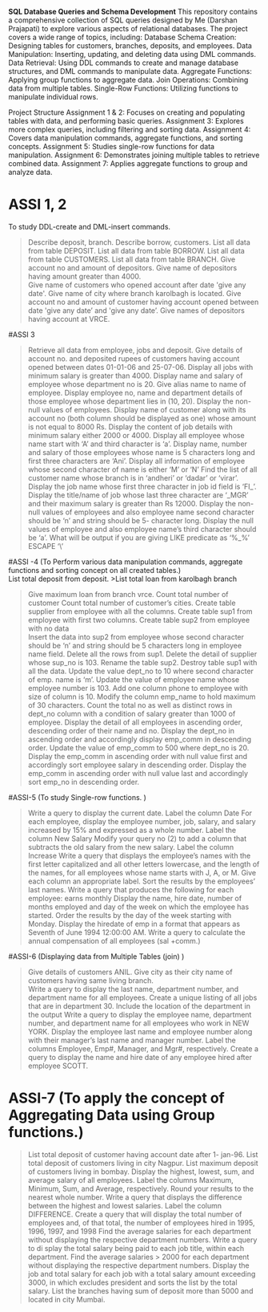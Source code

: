 **SQL Database Queries and Schema Development**
This repository contains a comprehensive collection of SQL queries designed  by Me (Darshan Prajapati) to explore various aspects of relational databases. The project covers a wide range of topics, including:
      Database Schema Creation: Designing tables for customers, branches, deposits, and employees.
      Data Manipulation: Inserting, updating, and deleting data using DML commands.
      Data Retrieval: Using DDL commands to create and manage database structures, and DML commands to manipulate data.
      Aggregate Functions: Applying group functions to aggregate data.
      Join Operations: Combining data from multiple tables.
       Single-Row Functions: Utilizing functions to manipulate individual rows.

   Project Structure
      Assignment 1 & 2: Focuses on creating and populating tables with data, and performing basic queries.
     Assignment 3: Explores more complex queries, including filtering and sorting data.
     Assignment 4: Covers data manipulation commands, aggregate functions, and sorting concepts.
     Assignment 5: Studies single-row functions for data manipulation.
     Assignment 6: Demonstrates joining multiple tables to retrieve combined data.
     Assignment 7: Applies aggregate functions to group and analyze data.

# ASSI 1, 2
To study DDL-create and DML-insert commands. 
  > Describe deposit, branch. 
  >Describe borrow, customers. 
  >List all data from table DEPOSIT. 
  >List all data from table BORROW. 
  >List all data from table CUSTOMERS. 
  >List all data from table BRANCH. 
  >Give account no and amount of depositors. 
  >Give name of depositors having amount greater than 4000.  
  >Give name of customers who opened account after date 'give any date'. 
  >Give name of city where branch karolbagh is located. 
  >Give account no and amount of customer having account opened between date 'give any date’ and 'give any date’. 
  >Give names of depositors having account at VRCE.

#ASSI 3
 >Retrieve all data from employee, jobs and deposit. 
  >Give details of account no. and deposited rupees of customers having account opened between dates 01-01-06 and 25-07-06. 
  >Display all jobs with minimum salary is greater than 4000. 
  >Display name and salary of employee whose department no is 20. Give alias name to name of employee. 
  >Display employee no, name and department details of those employee whose department lies in (10, 20). 
  >Display the non-null values of employees. 
  >Display name of customer along with its account no (both column should be displayed as one) whose amount is not equal to 8000 Rs. 
  >Display the content of job details with minimum salary either 2000 or 4000.
 >Display all employee whose name start with ‘A’ and third character is ‘a’. 
 >Display name, number and salary of those employees whose name is 5 characters long and first three characters are ‘Ani’. 
 >Display all information of employee whose second character of name is either ‘M’ or ‘N’ 
 >Find the list of all customer name whose branch is in ‘andheri’ or ‘dadar’ or ‘virar’. 
 >Display the job name whose first three character in job id  field is ‘FI_’. 
 >Display the title/name of job whose last three character are ‘_MGR’ and their maximum salary is greater than Rs 12000. 
 >Display the non-null values of employees and also employee name second character should be ‘n’ and string should be 5- character long. 
 >Display the null values of employee and also employee name’s third character should be ‘a’. 
 >What will be output if you are giving LIKE predicate as ‘%\_%’ ESCAPE ‘\’

#ASSI -4 (To Perform various data manipulation commands, aggregate functions and sorting concept on all created tables.)  
List total deposit from deposit. 
    >List total loan from karolbagh branch 
   >Give maximum loan from branch vrce.
  > Count total number of customer 
  >Count total number of customer’s cities. 
 >Create table supplier from employee with all the columns. 
 >Create table sup1 from employee with first two columns. 
 >Create table sup2 from employee with no data  
 >Insert the data into sup2 from employee whose second character should be ‘n’ and string should be 5 characters long in employee name field. 
 >Delete all the rows from sup1. 
 >Delete the detail of supplier whose sup_no is 103. 
 >Rename the table sup2. 
 >Destroy table sup1 with all the data.
 >Update the value dept_no to 10 where second character of  emp. name is ‘m’. 
>Update the value of employee name whose employee number is 103. 
 >Add one column phone to employee with size of column is 10. 
 >Modify the column emp_name to hold maximum of 30 characters. 
 >Count the total no as well as distinct rows in dept_no column with a condition of salary greater than 1000 of employee. 
 >Display the detail of all employees in ascending order, descending order of their name and no. 
 >Display the dept_no in ascending order and accordingly display emp_comm in descending order. 
 >Update the value of emp_comm to 500 where dept_no is 20. 
 >Display the emp_comm in ascending order with null value first and accordingly sort employee salary in descending order. 
 >Display the emp_comm in ascending order with null value last and accordingly sort emp_no in descending order.

#ASSI-5 (To study Single-row functions. )
 >Write a query to display the current date. Label the column Date 
 >For each employee, display the employee number, job, salary, and salary increased by 15% and expressed as a whole number. Label the column New Salary 
 >Modify your query no (2) to add a column that subtracts the old salary from the new salary. Label the column Increase 
 >Write a query that displays the employee’s names with the 
 >first letter capitalized and all other letters lowercase, and the length of the names, for all employees whose name starts with J, A, or M. Give each column an
   appropriate label. Sort the results by the employees’ last names. 
 >Write a query that produces the following for each employee:<employee last name> earns <salary> monthly 
 >Display the name, hire date, number of months employed and day of the week on which the employee has started. Order the results by the day of the week starting with Monday. 
 >Display the hiredate of emp in a format that appears as Seventh of June 1994 12:00:00 AM. 
 >Write a query to calculate the annual compensation of all employees (sal +comm.)

#ASSI-6 (Displaying data from Multiple Tables (join)  )
  >Give details of customers ANIL. 
  >Give city as their city name of customers having same living branch.  
  >Write a query to display the last name, department number, and department name for all employees. 
 >Create a unique listing of all jobs that are in department 30. 
 >Include the location of the department in the output 
 >Write a query to display the employee name, department number, and department name for all employees who work in NEW YORK. 
 >Display the employee last name and employee number along with their manager’s last name and manager number. Label the columns Employee, Emp#, Manager, and Mgr#, respectively. 
 >Create a query to display the name and hire date of any employee hired after employee SCOTT.

 # ASSI-7 (To apply the concept of Aggregating Data using Group functions.)  
 > List total deposit of customer having account date after 1- jan-96. 
 >List total deposit of customers living in city Nagpur. 
 >List maximum deposit of customers living in bombay. 
 >Display the highest, lowest, sum, and average salary of all employees. Label the columns Maximum, Minimum, Sum, and Average, respectively. Round your results to the nearest whole number. 
 >Write a query that displays the difference between the highest and lowest salaries. Label the column DIFFERENCE. 
 >Create a query that will display the total number of employees and, of that total, the number of employees hired in 1995, 1996, 1997, and 1998 
 >Find the average salaries for each department without displaying the respective department numbers. 
 >Write a query to di splay the total salary being paid to each job title, within each department. 
 >Find the average salaries > 2000 for each department without displaying the respective department numbers. 
 >Display the job and total salary for each job with a total salary amount exceeding 3000, in which excludes president and sorts the list by the total salary. 
 >List the branches having sum of deposit more than 5000 and located in city Mumbai. 
